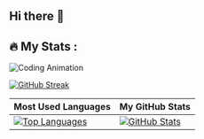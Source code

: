 ## Hi there 👋

## 🔥   My Stats :

 ![Coding Animation](https://github.com/alexey-y-a/alexey-y-a/blob/main/coding.gif?raw=true)



  [![GitHub Streak](https://streak-stats.demolab.com?user=alexey-y-a&theme=highcontrast)](https://git.io/streak-stats)




| Most Used Languages                          | My GitHub Stats                              |
|---------------------------------------------|---------------------------------------------|
| [![Top Languages](https://github-readme-stats.vercel.app/api/top-langs/?username=alexey-y-a&layout=compact&theme=dark&locale=en)](https://github.com/anuraghazra/github-readme-stats) | [![GitHub Stats](https://github-readme-stats.vercel.app/api?username=alexey-y-a&show_icons=true&theme=dark&locale=en)](https://github.com/anuraghazra/github-readme-stats) |

